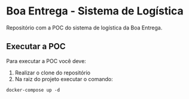 # Boa Entrega - Sistema de Logística

Repositório com a POC do sistema de logística da Boa Entrega.

## Executar a POC
Para executar a POC você deve:
1. Realizar o clone do repositório
2. Na raiz do projeto executar o comando:
```
docker-compose up -d
```
